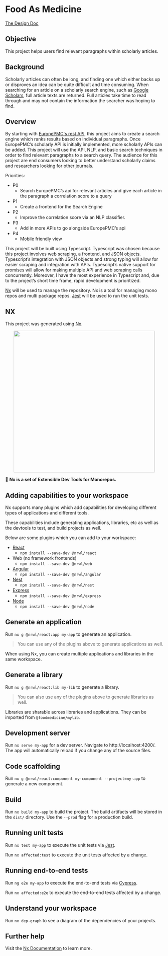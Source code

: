 # Food As Medicine

[The Design Doc](https://docs.google.com/document/d/1JxUk9ei88Z6hSeEQPahUhCcOT53X2KngqEfCtplOAbg/edit?usp=sharing)

## Objective

This project helps users find relevant paragraphs within scholarly articles.

## Background

Scholarly articles can often be long, and finding one which either backs up or disproves an idea can be quite difficult and time consuming. When searching for an article on a scholarly search engine, such as [Google Scholars](https://scholar.google.com/), full article texts are returned. Full articles take time to read through and may not contain the information the searcher was hoping to find.

## Overview
By starting with [EuropePMC's rest API](https://europepmc.org/RestfulWebService), this project aims to create a search engine which ranks results based on individual paragraphs. Once EuropePMC’s scholarly API is initially implemented, more scholarly APIs can be added.
This project will use the API, NLP, and basic search techniques in order to find relevant paragraphs to a search query. 
The audience for this project are end consumers looking to better understand scholarly claims and researchers looking for other journals.

Priorities:
- P0
  -  Search EuropePMC’s api for relevant articles and give each article in the paragraph a correlation score to a query
- P1
  - Create a frontend for the Search Engine
- P2
  - Improve the correlation score via an NLP classifier.
- P3
  - Add in more APIs to go alongside EuropePMC’s api
- P4
  - Mobile friendly view
  
This project will be built using Typescript. Typescript was chosen because this project involves web scraping, a frontend, and JSON objects. Typescript’s integration with JSON objects and strong typing will allow for easier scraping and integration with APIs. Typescript’s native support for promises will allow for making multiple API and web scraping calls concurrently.
Moreover, I have the most experience in Typescript and, due to the project’s short time frame, rapid development is prioritized.

[Nx](https://nx.dev/) will be used to manage the repository. Nx is a tool for managing mono repos and multi package repos. [Jest](https://jestjs.io/) will be used to run the unit tests.

## NX

This project was generated using [Nx](https://nx.dev).

<p align="center"><img src="https://raw.githubusercontent.com/nrwl/nx/master/nx-logo.png" width="450"></p>

🔎 **Nx is a set of Extensible Dev Tools for Monorepos.**

## Adding capabilities to your workspace

Nx supports many plugins which add capabilities for developing different types of applications and different tools.

These capabilities include generating applications, libraries, etc as well as the devtools to test, and build projects as well.

Below are some plugins which you can add to your workspace:

- [React](https://reactjs.org)
  - `npm install --save-dev @nrwl/react`
- Web (no framework frontends)
  - `npm install --save-dev @nrwl/web`
- [Angular](https://angular.io)
  - `npm install --save-dev @nrwl/angular`
- [Nest](https://nestjs.com)
  - `npm install --save-dev @nrwl/nest`
- [Express](https://expressjs.com)
  - `npm install --save-dev @nrwl/express`
- [Node](https://nodejs.org)
  - `npm install --save-dev @nrwl/node`

## Generate an application

Run `nx g @nrwl/react:app my-app` to generate an application.

> You can use any of the plugins above to generate applications as well.

When using Nx, you can create multiple applications and libraries in the same workspace.

## Generate a library

Run `nx g @nrwl/react:lib my-lib` to generate a library.

> You can also use any of the plugins above to generate libraries as well.

Libraries are sharable across libraries and applications. They can be imported from `@foodmedicine/mylib`.

## Development server

Run `nx serve my-app` for a dev server. Navigate to http://localhost:4200/. The app will automatically reload if you change any of the source files.

## Code scaffolding

Run `nx g @nrwl/react:component my-component --project=my-app` to generate a new component.

## Build

Run `nx build my-app` to build the project. The build artifacts will be stored in the `dist/` directory. Use the `--prod` flag for a production build.

## Running unit tests

Run `nx test my-app` to execute the unit tests via [Jest](https://jestjs.io).

Run `nx affected:test` to execute the unit tests affected by a change.

## Running end-to-end tests

Run `ng e2e my-app` to execute the end-to-end tests via [Cypress](https://www.cypress.io).

Run `nx affected:e2e` to execute the end-to-end tests affected by a change.

## Understand your workspace

Run `nx dep-graph` to see a diagram of the dependencies of your projects.

## Further help

Visit the [Nx Documentation](https://nx.dev) to learn more.
